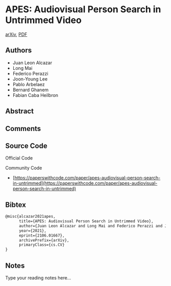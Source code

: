 
# APES: Audiovisual Person Search in Untrimmed Video

[arXiv](https://arxiv.org/abs/2106.01667), [PDF](https://arxiv.org/pdf/2106.01667.pdf)

## Authors

- Juan Leon Alcazar
- Long Mai
- Federico Perazzi
- Joon-Young Lee
- Pablo Arbelaez
- Bernard Ghanem
- Fabian Caba Heilbron

## Abstract



## Comments



## Source Code

Official Code



Community Code

- [https://paperswithcode.com/paper/apes-audiovisual-person-search-in-untrimmed](https://paperswithcode.com/paper/apes-audiovisual-person-search-in-untrimmed)

## Bibtex

```tex
@misc{alcazar2021apes,
      title={APES: Audiovisual Person Search in Untrimmed Video}, 
      author={Juan Leon Alcazar and Long Mai and Federico Perazzi and Joon-Young Lee and Pablo Arbelaez and Bernard Ghanem and Fabian Caba Heilbron},
      year={2021},
      eprint={2106.01667},
      archivePrefix={arXiv},
      primaryClass={cs.CV}
}
```

## Notes

Type your reading notes here...

